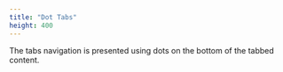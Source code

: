 ```yaml
---
title: "Dot Tabs"
height: 400 
---
```


The tabs navigation is presented using dots on the bottom of the tabbed content.
